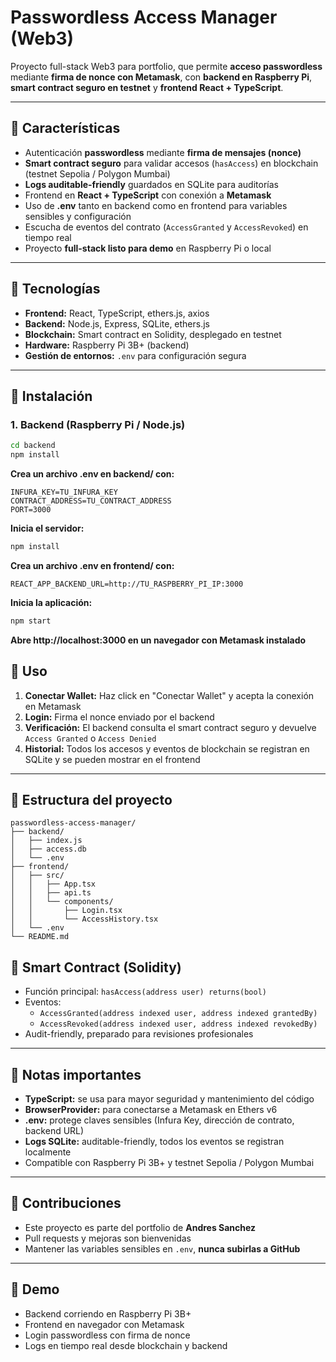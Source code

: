 # Passwordless Access Manager (Web3)

Proyecto full-stack Web3 para portfolio, que permite **acceso passwordless** mediante **firma de nonce con Metamask**, con **backend en Raspberry Pi**, **smart contract seguro en testnet** y **frontend React + TypeScript**.

---

## 🔹 Características

- Autenticación **passwordless** mediante **firma de mensajes (nonce)**
- **Smart contract seguro** para validar accesos (`hasAccess`) en blockchain (testnet Sepolia / Polygon Mumbai)
- **Logs auditable-friendly** guardados en SQLite para auditorías
- Frontend en **React + TypeScript** con conexión a **Metamask**
- Uso de **.env** tanto en backend como en frontend para variables sensibles y configuración
- Escucha de eventos del contrato (`AccessGranted` y `AccessRevoked`) en tiempo real
- Proyecto **full-stack listo para demo** en Raspberry Pi o local

---

## 🔹 Tecnologías

- **Frontend:** React, TypeScript, ethers.js, axios
- **Backend:** Node.js, Express, SQLite, ethers.js
- **Blockchain:** Smart contract en Solidity, desplegado en testnet
- **Hardware:** Raspberry Pi 3B+ (backend)
- **Gestión de entornos:** `.env` para configuración segura

---

## 🔹 Instalación

### 1. Backend (Raspberry Pi / Node.js)

```bash
cd backend
npm install
```	

**Crea un archivo .env en backend/ con:**

```env
INFURA_KEY=TU_INFURA_KEY
CONTRACT_ADDRESS=TU_CONTRACT_ADDRESS
PORT=3000
```

**Inicia el servidor:**

```bash
npm install
```

**Crea un archivo .env en frontend/ con:**

```env
REACT_APP_BACKEND_URL=http://TU_RASPBERRY_PI_IP:3000
```

**Inicia la aplicación:**

```bash
npm start
```

**Abre http://localhost:3000 en un navegador con Metamask instalado**

## 🔹 Uso

1. **Conectar Wallet:** Haz click en "Conectar Wallet" y acepta la conexión en Metamask  
2. **Login:** Firma el nonce enviado por el backend  
3. **Verificación:** El backend consulta el smart contract seguro y devuelve `Access Granted` o `Access Denied`  
4. **Historial:** Todos los accesos y eventos de blockchain se registran en SQLite y se pueden mostrar en el frontend  

---

## 🔹 Estructura del proyecto

```text
passwordless-access-manager/
├── backend/
│   ├── index.js
│   ├── access.db
│   └── .env
├── frontend/
│   ├── src/
│   │   ├── App.tsx
│   │   ├── api.ts
│   │   └── components/
│   │       ├── Login.tsx
│   │       └── AccessHistory.tsx
│   └── .env
└── README.md
```

## 🔹 Smart Contract (Solidity)

- Función principal: `hasAccess(address user) returns(bool)`  
- Eventos:  
  - `AccessGranted(address indexed user, address indexed grantedBy)`  
  - `AccessRevoked(address indexed user, address indexed revokedBy)`  
- Audit-friendly, preparado para revisiones profesionales  

---

## 🔹 Notas importantes

- **TypeScript:** se usa para mayor seguridad y mantenimiento del código  
- **BrowserProvider:** para conectarse a Metamask en Ethers v6  
- **.env:** protege claves sensibles (Infura Key, dirección de contrato, backend URL)  
- **Logs SQLite:** auditable-friendly, todos los eventos se registran localmente  
- Compatible con Raspberry Pi 3B+ y testnet Sepolia / Polygon Mumbai  

---

## 🔹 Contribuciones

- Este proyecto es parte del portfolio de **Andres Sanchez**  
- Pull requests y mejoras son bienvenidas  
- Mantener las variables sensibles en `.env`, **nunca subirlas a GitHub**  

---

## 🔹 Demo

- Backend corriendo en Raspberry Pi 3B+  
- Frontend en navegador con Metamask  
- Login passwordless con firma de nonce  
- Logs en tiempo real desde blockchain y backend